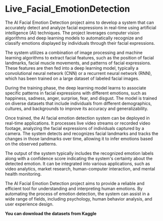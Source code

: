 # Live_Facial_EmotionDetection

The AI Facial Emotion Detection project aims to develop a system that can accurately detect and analyze facial expressions in real-time using artificial intelligence (AI) techniques. The project leverages computer vision algorithms and deep learning models to automatically recognize and classify emotions displayed by individuals through their facial expressions.

The system utilizes a combination of image processing and machine learning algorithms to extract facial features, such as the position of facial landmarks, facial muscle movements, and patterns of facial expressions. These features are then fed into a deep learning model, typically a convolutional neural network (CNN) or a recurrent neural network (RNN), which has been trained on a large dataset of labeled facial images.

During the training phase, the deep learning model learns to associate specific patterns in facial expressions with different emotions, such as happiness, sadness, anger, surprise, fear, and disgust. The model is trained on diverse datasets that include individuals from different demographics, cultures, and backgrounds to improve its accuracy and generalizability.

Once trained, the AI facial emotion detection system can be deployed in real-time applications. It processes live video streams or recorded video footage, analyzing the facial expressions of individuals captured by a camera. The system detects and recognizes facial landmarks and tracks the changes in those landmarks over time, allowing it to infer emotions based on the observed patterns.

The output of the system typically includes the recognized emotion labels along with a confidence score indicating the system's certainty about the detected emotion. It can be integrated into various applications, such as video analytics, market research, human-computer interaction, and mental health monitoring.

The AI Facial Emotion Detection project aims to provide a reliable and efficient tool for understanding and interpreting human emotions. By automating the process of emotion detection, the system can assist in a wide range of fields, including psychology, human behavior analysis, and user experience design.

**You can download the datasets from Kaggle**
